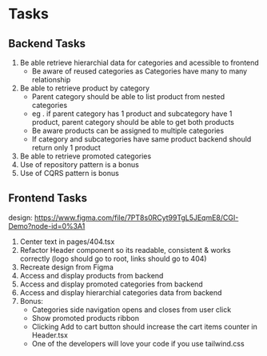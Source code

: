 # Tasks

## Backend Tasks

1. Be able retrieve hierarchial data for categories and acessible to frontend
   - Be aware of reused categories as Categories have many to many relationship
2. Be able to retrieve product by category
   - Parent category should be able to list product from nested categories
   - eg . if parent category has 1 product and subcategory have 1 product, parent category should be able to get both products
   - Be aware products can be assigned to multiple categories
   - If category and subcategories have same product backend should return only 1 product
3. Be able to retrieve promoted categories
4. Use of repository pattern is a bonus
5. Use of CQRS pattern is bonus

## Frontend Tasks

design: https://www.figma.com/file/7PT8s0RCyt99TgL5JEqmE8/CGI-Demo?node-id=0%3A1

1. Center text in pages/404.tsx
2. Refactor Header component so its readable, consistent & works correctly (logo should go to root, links should go to 404)
3. Recreate design from Figma
4. Access and display products from backend
5. Access and display promoted categories from backend
6. Access and display hierarchial categories data from backend
7. Bonus:
   - Categories side navigation opens and closes from user click
   - Show promoted products ribbon
   - Clicking Add to cart button should increase the cart items counter in Header.tsx
   - One of the developers will love your code if you use tailwind.css
